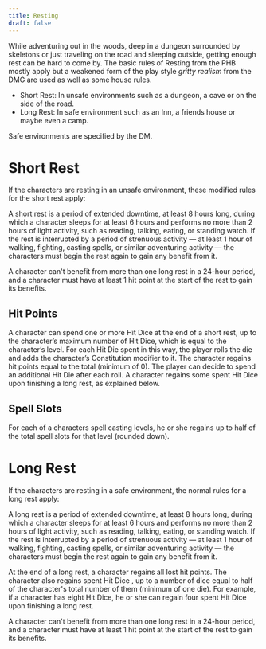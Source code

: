 ```yaml
---
title: Resting
draft: false
---
```


While adventuring out in the woods, deep in a dungeon surrounded by skeletons or just traveling on the road and sleeping outside, getting enough rest can be hard to come by. The basic rules of Resting from the PHB mostly apply but a weakened form of the play style *gritty realism* from the DMG are used as well as some house rules. 

- Short Rest: In unsafe environments such as a dungeon, a cave or on the side of the road.
- Long Rest: In safe environment such as an Inn, a friends house or maybe even a camp.

Safe environments are specified by the DM.

# Short Rest

If the characters are resting in an unsafe environment, these modified rules for the short rest apply:

A short rest is a period of extended downtime, at least 8 hours long, during which a character sleeps for at least 6 hours and performs no more than 2 hours of light activity, such as reading, talking, eating, or standing watch. If the rest is interrupted by a period of strenuous activity — at least 1 hour of walking, fighting, casting spells, or similar adventuring activity — the characters must begin the rest again to gain any benefit from it.

A character can't benefit from more than one long rest in a 24-hour period, and a character must have at least 1 hit point at the start of the rest to gain its benefits.

## Hit Points

A character can spend one or more Hit Dice at the end of a short rest, up to the character’s maximum number of Hit Dice, which is equal to the character’s level. For each Hit Die spent in this way, the player rolls the die and adds the character’s Constitution modifier to it. The character regains hit points equal to the total (minimum of 0). The player can decide to spend an additional Hit Die after each roll. A character regains some spent Hit Dice upon finishing a long rest, as explained below.

## Spell Slots

For each of a characters spell casting levels, he or she regains up to half of the total spell slots for that level (rounded down).


# Long Rest

If the characters are resting in a safe environment, the normal rules for a long rest apply:

A long rest is a period of extended downtime, at least 8 hours long, during which a character sleeps for at least 6 hours and performs no more than 2 hours of light activity, such as reading, talking, eating, or standing watch. If the rest is interrupted by a period of strenuous activity — at least 1 hour of walking, fighting, casting spells, or similar adventuring activity — the characters must begin the rest again to gain any benefit from it.

At the end of a long rest, a character regains all lost hit points. The character also regains spent Hit Dice , up to a number of dice equal to half of the character's total number of them (minimum of one die). For example, if a character has eight Hit Dice, he or she can regain four spent Hit Dice upon finishing a long rest.

A character can't benefit from more than one long rest in a 24-hour period, and a character must have at least 1 hit point at the start of the rest to gain its benefits.